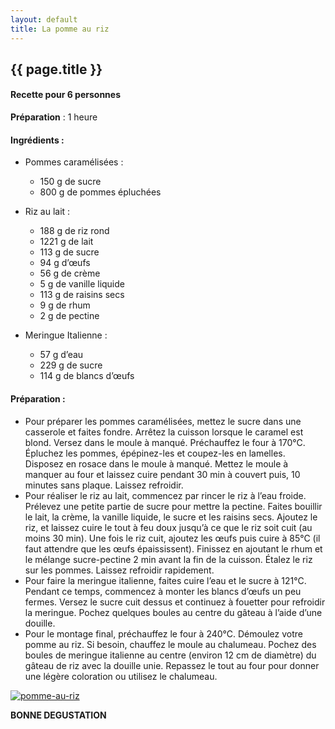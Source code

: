 ```yaml
---
layout: default
title: La pomme au riz
---
```


## {{ page.title }}

#### Recette pour 6 personnes

**Préparation** : 1 heure

#### Ingrédients :

* Pommes caramélisées : 
  * 150 g de sucre
  * 800 g de pommes épluchées

* Riz au lait : 
  * 188 g de riz rond
  * 1221 g de lait
  * 113 g de sucre
  * 94 g d’œufs
  * 56 g de crème
  * 5 g de vanille liquide
  * 113 g de raisins secs
  * 9 g de rhum
  * 2 g de pectine

* Meringue Italienne : 
  * 57 g d’eau
  * 229 g de sucre
  * 114 g de blancs d’œufs


#### Préparation :

* Pour préparer les pommes caramélisées, mettez le sucre dans une casserole et
faites fondre. Arrêtez la cuisson lorsque le caramel est blond. Versez dans le moule à
manqué. Préchauffez le four à 170°C. Épluchez les pommes, épépinez-les et
coupez-les en lamelles. Disposez en rosace dans le moule à manqué. Mettez le
moule à manquer au four et laissez cuire pendant 30 min à couvert puis, 10 minutes
sans plaque. Laissez refroidir.
* Pour réaliser le riz au lait, commencez par rincer le riz à l’eau froide. Prélevez une
petite partie de sucre pour mettre la pectine. Faites bouillir le lait, la crème, la vanille
liquide, le sucre et les raisins secs. Ajoutez le riz, et laissez cuire le tout à feu doux
jusqu’à ce que le riz soit cuit (au moins 30 min). Une fois le riz cuit, ajoutez les œufs
puis cuire à 85°C (il faut attendre que les œufs épaississent). Finissez en ajoutant le
rhum et le mélange sucre-pectine 2 min avant la fin de la cuisson. Étalez le riz sur les
pommes. Laissez refroidir rapidement.
* Pour faire la meringue italienne, faites cuire l’eau et le sucre à 121°C. Pendant ce
temps, commencez à monter les blancs d’œufs un peu fermes. Versez le sucre cuit
dessus et continuez à fouetter pour refroidir la meringue. Pochez quelques boules au
centre du gâteau à l’aide d’une douille.
* Pour le montage final, préchauffez le four à 240°C. Démoulez votre pomme au riz. Si
besoin, chauffez le moule au chalumeau. Pochez des boules de meringue italienne
au centre (environ 12 cm de diamètre) du gâteau de riz avec la douille unie.
Repassez le tout au four pour donner une légère coloration ou utilisez le chalumeau.

<div class="image-container">
    <a class="thumbnail" href="{{ site.baseurl }}/assets/images/recettes/pomme-au-riz.jpg">
        <img src="{{ site.baseurl }}/assets/images/recettes/pomme-au-riz-vignette.jpg" alt="pomme-au-riz" title="Pomme-au-Riz" />
    </a>
</div>

**BONNE DEGUSTATION**

